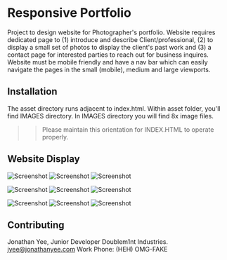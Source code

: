 # Responsive Portfolio

Project to design website for Photographer's portfolio. Website requires dedicated page to (1) introduce and describe Client/professional, (2) to display a small set of photos to display the client's past work and (3) a contact page for interested parties to reach out for business inquires. Website must be mobile friendly and have a nav bar which can easily navigate the pages in the small (mobile), medium and large viewports. 

## Installation

The asset directory runs adjacent to index.html. 
Within asset folder, you'll find IMAGES directory. 
In IMAGES directory you will find 8x image files. 
>> Please maintain this orientation for INDEX.HTML to operate properly. 

## Website Display

![Screenshot](./Screenshots/aboutme400px.jpg "400px view of Index/aboutme")
![Screenshot](./Screenshots/portfolio400px.jpg "400px view of Portfolio")
![Screenshot](./Screenshots/contact400px.jpg "400px view of Contact")

![Screenshot](./Screenshots/aboutme768px.jpg "768px view of Index/aboutme")
![Screenshot](./Screenshots/portfolio768px.jpg "768px view of Portfolio")
![Screenshot](./Screenshots/contact768px.jpg "768px view of Contact")

![Screenshot](./Screenshots/aboutme992px.jpg "992px view of Index/aboutme")
![Screenshot](./Screenshots/portfolio992px.jpg "992px view of Portfolio")
![Screenshot](./Screenshots/contact992px.jpg "992px view of Contact")

## Contributing
Jonathan Yee, Junior Developer
Doublem1nt Industries.
jyee@jonathanyee.com
Work Phone: (HEH) OMG-FAKE